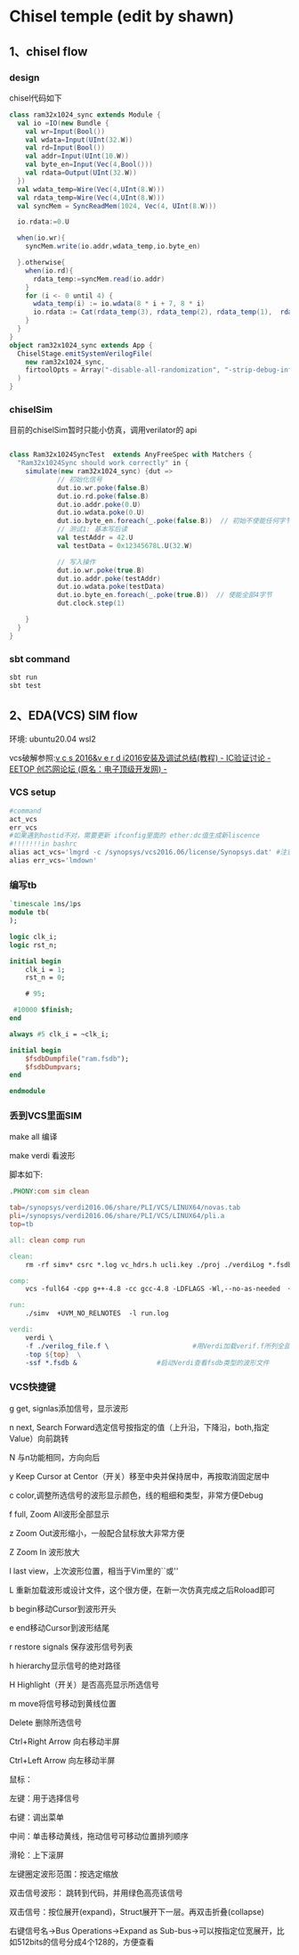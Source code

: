 # Chisel temple (edit by shawn)

## 1、chisel flow

### design

chisel代码如下

```scala
class ram32x1024_sync extends Module {
  val io =IO(new Bundle {
    val wr=Input(Bool())
    val wdata=Input(UInt(32.W))
    val rd=Input(Bool())
    val addr=Input(UInt(10.W))
    val byte_en=Input(Vec(4,Bool()))
    val rdata=Output(UInt(32.W))
  })
  val wdata_temp=Wire(Vec(4,UInt(8.W)))
  val rdata_temp=Wire(Vec(4,UInt(8.W)))
  val syncMem = SyncReadMem(1024, Vec(4, UInt(8.W)))

  io.rdata:=0.U

  when(io.wr){
    syncMem.write(io.addr,wdata_temp,io.byte_en)

  }.otherwise{
    when(io.rd){
      rdata_temp:=syncMem.read(io.addr)
    }
    for (i <- 0 until 4) {
      wdata_temp(i) := io.wdata(8 * i + 7, 8 * i)
      io.rdata := Cat(rdata_temp(3), rdata_temp(2), rdata_temp(1),  rdata_temp(0))
    }
  }
}
object ram32x1024_sync extends App {
  ChiselStage.emitSystemVerilogFile(
    new ram32x1024_sync,
    firtoolOpts = Array("-disable-all-randomization", "-strip-debug-info")
  )
}

```

### chiselSim 

目前的chiselSim暂时只能小仿真，调用verilator的 api

```scala

class Ram32x1024SyncTest  extends AnyFreeSpec with Matchers {
  "Ram32x1024Sync should work correctly" in {
    simulate(new ram32x1024_sync) {dut =>
            // 初始化信号
            dut.io.wr.poke(false.B)
            dut.io.rd.poke(false.B)
            dut.io.addr.poke(0.U)
            dut.io.wdata.poke(0.U)
            dut.io.byte_en.foreach(_.poke(false.B))  // 初始不使能任何字节
            // 测试1: 基本写后读
            val testAddr = 42.U
            val testData = 0x12345678L.U(32.W)

            // 写入操作
            dut.io.wr.poke(true.B)
            dut.io.addr.poke(testAddr)
            dut.io.wdata.poke(testData)
            dut.io.byte_en.foreach(_.poke(true.B))  // 使能全部4字节
            dut.clock.step(1)

    }
  }
}

```

### sbt command

```scala
sbt run
sbt test
```

## 2、EDA(VCS) SIM flow

环境: ubuntu20.04  wsl2

vcs破解参照:[v c s 2016&v e r d i2016安装及调试总结(教程) - IC验证讨论 - EETOP 创芯网论坛 (原名：电子顶级开发网) -](https://bbs.eetop.cn/thread-893428-1-1.html)

### VCS setup

```python
#command
act_vcs
err_vcs
#如果遇到hostid不对，需要更新 ifconfig里面的 ether:dc值生成新liscence
#!!!!!!!in bashrc
alias act_vcs='lmgrd -c /synopsys/vcs2016.06/license/Synopsys.dat' #注意改路径
alias err_vcs='lmdown'
```

### 编写tb

```systemverilog
`timescale 1ns/1ps
module tb(
);

logic clk_i;
logic rst_n;

initial begin
    clk_i = 1;
    rst_n = 0;

    # 95;

 #10000 $finish;
end

always #5 clk_i = ~clk_i;

initial begin
    $fsdbDumpfile("ram.fsdb");
    $fsdbDumpvars;
end

endmodule
```

### 丢到VCS里面SIM

make all 编译

make verdi 看波形

脚本如下:

```makefile
.PHONY:com sim clean

tab=/synopsys/verdi2016.06/share/PLI/VCS/LINUX64/novas.tab 
pli=/synopsys/verdi2016.06/share/PLI/VCS/LINUX64/pli.a 
top=tb

all: clean comp run

clean:
	rm -rf simv* csrc *.log vc_hdrs.h ucli.key ./proj ./verdiLog *.fsdb ./DVEfiles

comp:
	vcs -full64 -cpp g++-4.8 -cc gcc-4.8 -LDFLAGS -Wl,--no-as-needed  +v2k -fsdb +define+FSDB -sverilog  -kdb -lca -debug_pp -f ./verilog_file.f  -timescale=1ns/1ns -top tb -P ${tab} ${pli}  -l comp.log 

run:
	./simv  +UVM_NO_RELNOTES  -l run.log

verdi:
	verdi \
	-f ./verilog_file.f \                     #用Verdi加载verif.f所列全部源文件
	-top ${top}  \
	-ssf *.fsdb &                    #启动Verdi查看fsdb类型的波形文件

```

### VCS快捷键

g   get, signlas添加信号，显示波形

n   next, Search Forward选定信号按指定的值（上升沿，下降沿，both,指定Value）向前跳转

N   与n功能相同，方向向后

y   Keep Cursor at Centor（开关）移至中央并保持居中，再按取消固定居中

c   color,调整所选信号的波形显示颜色，线的粗细和类型，非常方便Debug

f   full, Zoom All波形全部显示

z   Zoom Out波形缩小，一般配合鼠标放大非常方便

Z   Zoom In 波形放大

l   last view，上次波形位置，相当于Vim里的``或''

L   重新加载波形或设计文件，这个很方便，在新一次仿真完成之后Roload即可

b   begin移动Cursor到波形开头

e   end移动Cursor到波形结尾

r   restore signals 保存波形信号列表

h   hierarchy显示信号的绝对路径

H   Highlight（开关）是否高亮显示所选信号

m   move将信号移动到黄线位置

Delete   删除所选信号

Ctrl+Right Arrow   向右移动半屏

Ctrl+Left Arrow   向左移动半屏

鼠标：

左键：用于选择信号

右键：调出菜单

中间：单击移动黄线，拖动信号可移动位置排列顺序

滑轮：上下滚屏

左键圈定波形范围：按选定缩放

双击信号波形： 跳转到代码，并用绿色高亮该信号

双击信号：按位展开(expand)，Struct展开下一层。再双击折叠(collapse)

右键信号名->Bus Operations->Expand as Sub-bus->可以按指定位宽展开，比如512bits的信号分成4个128的，方便查看

